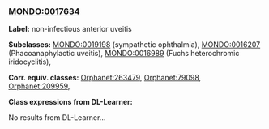 
### [MONDO:0017634](http://purl.obolibrary.org/obo/MONDO_0017634)
**Label:** non-infectious anterior uveitis

**Subclasses:** [MONDO:0019198](http://purl.obolibrary.org/obo/MONDO_0019198) (sympathetic ophthalmia), [MONDO:0016207](http://purl.obolibrary.org/obo/MONDO_0016207) (Phacoanaphylactic uveitis), [MONDO:0016989](http://purl.obolibrary.org/obo/MONDO_0016989) (Fuchs heterochromic iridocyclitis), 

**Corr. equiv. classes:** [Orphanet:263479](http://www.orpha.net/ORDO/Orphanet_263479), [Orphanet:79098](http://www.orpha.net/ORDO/Orphanet_79098), [Orphanet:209959](http://www.orpha.net/ORDO/Orphanet_209959), 

**Class expressions from DL-Learner:**

No results from DL-Learner...



